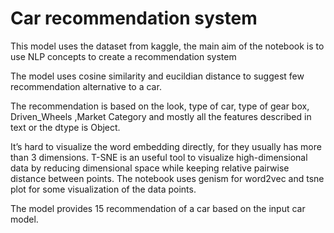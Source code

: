 # Car recommendation system

This model uses the dataset from kaggle, the main aim of the notebook is to use NLP concepts to create a recommendation system

The model uses cosine similarity and eucildian distance to suggest few recommendation alternative to a car.

The recommendation is based on the look, type of car, type of gear box, Driven_Wheels ,Market Category and mostly all the features described in text or the dtype is Object.

It’s hard to visualize the word embedding directly, for they usually has more than 3 dimensions. T-SNE is an useful tool to visualize high-dimensional data by reducing dimensional space while keeping relative pairwise distance between points. The notebook uses genism for word2vec and tsne plot for some visualization of the data points.

The model provides 15 recommendation of a car based on the input car model.
